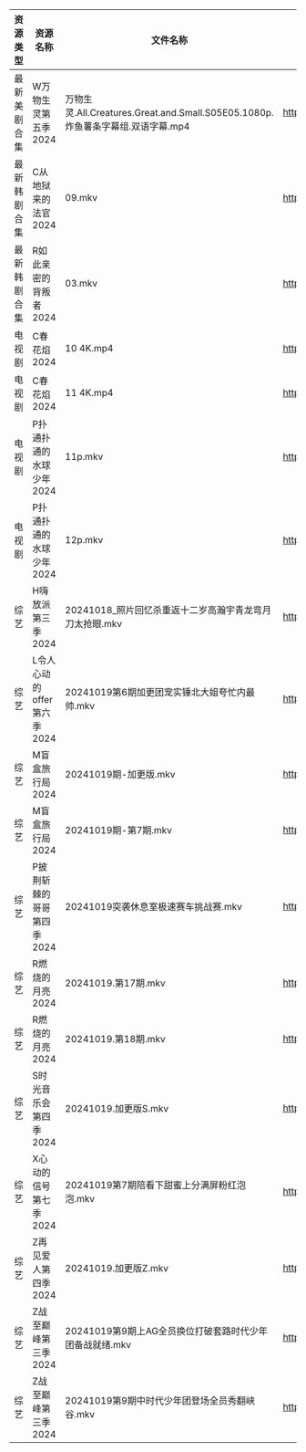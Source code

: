 | 资源类型   | 资源名称               | 文件名称                                                             | 分享链接                                 | 更新时间                |
| ------ | ------------------ | ---------------------------------------------------------------- | ------------------------------------ | ------------------- |
| 最新美剧合集 | W万物生灵第五季2024       | 万物生灵.All.Creatures.Great.and.Small.S05E05.1080p.炸鱼薯条字幕组.双语字幕.mp4 | https://www.alipan.com/s/oJfoni4pBPH | 2024-10-19 00:06:22 |
| 最新韩剧合集 | C从地狱来的法官2024       | 09.mkv                                                           | https://www.alipan.com/s/edr92CPHnET | 2024-10-19 00:05:10 |
| 最新韩剧合集 | R如此亲密的背叛者2024      | 03.mkv                                                           | https://www.alipan.com/s/XPaiCBQqD2E | 2024-10-19 00:06:11 |
| 电视剧    | C春花焰2024           | 10 4K.mp4                                                        | https://www.alipan.com/s/LUgAXFU2qtc | 2024-10-19 14:05:18 |
| 电视剧    | C春花焰2024           | 11 4K.mp4                                                        | https://www.alipan.com/s/LUgAXFU2qtc | 2024-10-19 14:05:18 |
| 电视剧    | P扑通扑通的水球少年2024     | 11p.mkv                                                          | https://www.alipan.com/s/FVaXTH8jd5a | 2024-10-19 14:06:05 |
| 电视剧    | P扑通扑通的水球少年2024     | 12p.mkv                                                          | https://www.alipan.com/s/FVaXTH8jd5a | 2024-10-19 14:06:05 |
| 综艺     | H嗨放派第三季2024        | 20241018_照片回忆杀重返十二岁高瀚宇青龙弯月刀太抢眼.mkv                               | https://www.alipan.com/s/VRKJ132nbcQ | 2024-10-19 08:06:34 |
| 综艺     | L令人心动的offer第六季2024 | 20241019第6期加更团宠实锤北大姐夸忙内最帅.mkv                                    | https://www.alipan.com/s/wF4mBRf7vAS | 2024-10-19 14:07:12 |
| 综艺     | M盲盒旅行局2024         | 20241019期-加更版.mkv                                                | https://www.alipan.com/s/sw7yafb4e5C | 2024-10-19 14:07:23 |
| 综艺     | M盲盒旅行局2024         | 20241019期-第7期.mkv                                                | https://www.alipan.com/s/sw7yafb4e5C | 2024-10-19 14:07:22 |
| 综艺     | P披荆斩棘的哥哥第四季2024    | 20241019突袭休息室极速赛车挑战赛.mkv                                         | https://www.alipan.com/s/94NT9iGe94e | 2024-10-19 14:07:41 |
| 综艺     | R燃烧的月亮2024         | 20241019.第17期.mkv                                                | https://www.alipan.com/s/S4qcpFUguQa | 2024-10-19 14:07:44 |
| 综艺     | R燃烧的月亮2024         | 20241019.第18期.mkv                                                | https://www.alipan.com/s/S4qcpFUguQa | 2024-10-19 14:07:44 |
| 综艺     | S时光音乐会第四季2024      | 20241019.加更版S.mkv                                                | https://www.alipan.com/s/JiNiXNR4dny | 2024-10-19 14:07:49 |
| 综艺     | X心动的信号第七季2024      | 20241019第7期陪看下甜蜜上分满屏粉红泡泡.mkv                                     | https://www.alipan.com/s/wQqfQxMS8Sx | 2024-10-19 14:08:20 |
| 综艺     | Z再见爱人第四季2024       | 20241019.加更版Z.mkv                                                | https://www.alipan.com/s/js8zJ9enmDc | 2024-10-19 14:08:30 |
| 综艺     | Z战至巅峰第三季2024       | 20241019第9期上AG全员换位打破套路时代少年团备战就绪.mkv                              | https://www.alipan.com/s/5yE689QzaiL | 2024-10-19 14:08:33 |
| 综艺     | Z战至巅峰第三季2024       | 20241019第9期中时代少年团登场全员秀翻峡谷.mkv                                    | https://www.alipan.com/s/5yE689QzaiL | 2024-10-19 14:08:33 |
